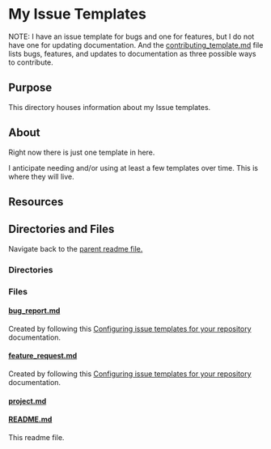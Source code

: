 # My Issue Templates

NOTE: I have an issue template for bugs and one for features, but I do not have one for updating documentation. And the [contributing_template.md](../../../contributing/contributing_template.md#types-of-contributions-were-looking-for) file lists bugs, features, and updates to documentation as three possible ways to contribute.

## Purpose

This directory houses information about my Issue templates.

## About

Right now there is just one template in here.

I anticipate needing and/or using at least a few templates over time. This is where they will live.

## Resources

## Directories and Files

Navigate back to the [parent readme file.](../README.md)

### Directories

### Files

#### [bug_report.md](./bug_report.md)

Created by following this [Configuring issue templates for your repository](https://docs.github.com/en/communities/using-templates-to-encourage-useful-issues-and-pull-requests/configuring-issue-templates-for-your-repository) documentation.

#### [feature_request.md](./feature_request.md)

Created by following this [Configuring issue templates for your repository](https://docs.github.com/en/communities/using-templates-to-encourage-useful-issues-and-pull-requests/configuring-issue-templates-for-your-repository) documentation.

#### [project.md](./project.md)

#### [README.md](./README.md)

This readme file.
